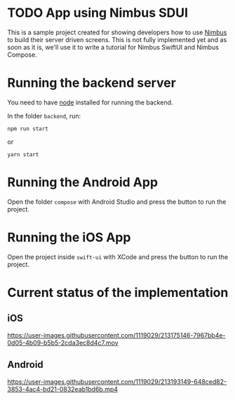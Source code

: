 # TODO App using Nimbus SDUI
This is a sample project created for showing developers how to use [Nimbus](https://github.com/ZupIT/nimbus) to build their server driven screens. 
This is not fully implemented yet and as soon as it is, we'll use it to write a tutorial for Nimbus SwiftUI and Nimbus Compose.

# Running the backend server
You need to have [node](https://nodejs.org/) installed for running the backend.

In the folder `backend`, run:
```
npm run start
```
or
```
yarn start
```

# Running the Android App
Open the folder `compose` with Android Studio and press the button to run the project.

# Running the iOS App
Open the project inside `swift-ui` with XCode and press the button to run the project.

# Current status of the implementation

## iOS

https://user-images.githubusercontent.com/1119029/213175146-7967bb4e-0d05-4b09-b5b5-2cda3ec8d4c7.mov

## Android

https://user-images.githubusercontent.com/1119029/213193149-648ced82-3853-4ac4-bd21-0832eab1bd6b.mp4
